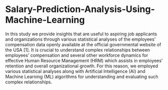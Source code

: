 # Salary-Prediction-Analysis-Using-Machine-Learning
In this study we provide insights that are useful to aspiring job applicants and organizations through various statistical analyses of the employees’ compensation data openly available at the official governmental website of the USA [1]. It is crucial to understand complex relationships between employees’ compensation and several other workforce dynamics for effective Human Resource Management (HRM) which assists in employees’ retention and overall organizational growth. For this reason, we employed various statistical analyses along with Artificial Intelligence (AI) and Machine Learning (ML) algorithms for understanding and evaluating such complex relationships.
